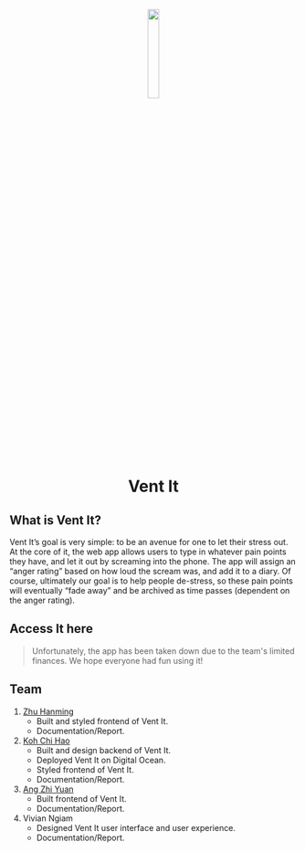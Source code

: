 <p align="center"><img width=20% src="https://res.cloudinary.com/dwbg1zcql/image/upload/v1569568526/mascot_4_df4fth.svg" /></p>

<h1 align="center">Vent It</h1>

## What is Vent It? 
Vent It’s goal is very simple: to be an avenue for one to let their stress out. At the core of it, the web app allows users to type in whatever pain points they have, and let it out by screaming into the phone. The app will assign an “anger rating” based on how loud the scream was, and add it to a diary. Of course, ultimately our goal is to help people de-stress, so these pain points will eventually “fade away” and be archived as time passes (dependent on the anger rating).

## Access It here 

> Unfortunately, the app has been taken down due to the team's limited finances. We hope everyone had fun using it!

## Team 
1) [Zhu Hanming](https://github.com/zhuhanming)
   - Built and styled frontend of Vent It.
   - Documentation/Report.
2) [Koh Chi Hao](https://github.com/kohchihao)
   - Built and design backend of Vent It.
   - Deployed Vent It on Digital Ocean.
   - Styled frontend of Vent It.
   - Documentation/Report.
3) [Ang Zhi Yuan](https://github.com/ang-zy)
   - Built frontend of Vent It.
   - Documentation/Report.
5) Vivian Ngiam
   - Designed Vent It user interface and user experience.
   - Documentation/Report.
